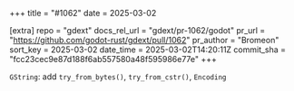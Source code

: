+++
title = "#1062"
date = 2025-03-02

[extra]
repo = "gdext"
docs_rel_url = "gdext/pr-1062/godot"
pr_url = "https://github.com/godot-rust/gdext/pull/1062"
pr_author = "Bromeon"
sort_key = 2025-03-02
date_time = 2025-03-02T14:20:11Z
commit_sha = "fcc23cec9e87d188f6ab557580a48f595986e77e"
+++

`GString`: add `try_from_bytes()`, `try_from_cstr()`, `Encoding`
